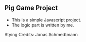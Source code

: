 ## Pig Game Project

- This is a simple Javascript project.
- The logic part is written by me.

Stying Credits: Jonas Schmedtmann